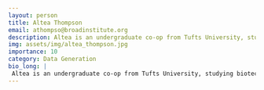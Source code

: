 ```yaml
---
layout: person
title: Altea Thompson
email: athompso@broadinstitute.org
description: Altea is an undergraduate co-op from Tufts University, studying biotechnology and math. She is a member of the Broad Institute of MIT and Harvard and works in the Stanley Center in the Macosko Lab.
img: assets/img/altea_thompson.jpg
importance: 10
category: Data Generation
bio_long: |
 Altea is an undergraduate co-op from Tufts University, studying biotechnology and math. She is a member of the Broad Institute of MIT and Harvard and works in the Stanley Center in the Macosko Lab.
---
```

